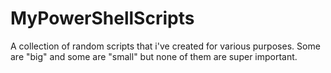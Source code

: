 # MyPowerShellScripts
A collection of random scripts that i've created for various purposes. Some are "big" and some are "small" but none of them are super important.
